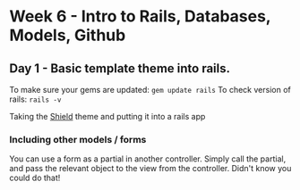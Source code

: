 # Week 6 - Intro to Rails, Databases, Models, Github

## Day 1 - Basic template theme into rails.
To make sure your gems are updated: ```gem update rails```
To check version of rails: ```rails -v```

Taking the [Shield](http://blacktie.co/2014/02/shield-one-page-theme/) theme and putting it into a rails app

### Including other models / forms
You can use a form as a partial in another controller. Simply call the partial, and pass the relevant object to the view from the controller. Didn't know you could do that!
